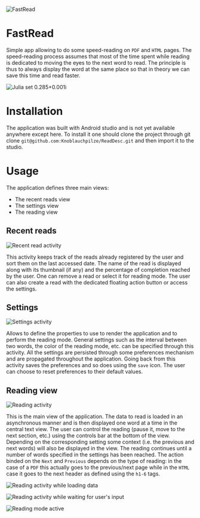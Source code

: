 ![FastRead](img_icon.png)

# FastRead
Simple app allowing to do some speed-reading on `PDF` and `HTML` pages. The speed-reading process assumes that most of the time spent while reading is dedicated to moving the eyes to the next word to read. The principle is thus to always display the word at the same place so that in theory we can save this time and read faster.

![Julia set 0.285+0.001i](pretty.png)

# Installation

The application was built with Android studio and is not yet available anywhere except here. To install it one should clone the project through git clone `git@github.com:Knoblauchpilze/ReadDesc.git` and then import it to the studio.

# Usage

The application defines three main views:
 * The recent reads view
 * The settings view
 * The reading view

## Recent reads

![Recent read activity](img_recent_reads.png)

This activity keeps track of the reads already registered by the user and sort them on the last accessed date. The name of the read is displayed along with its thumbnail (if any) and the percentage of completion reached by the user. One can remove a read or select it for reading mode. The user can also create a read with the dedicated floating action button or access the settings.

## Settings

![Settings activity](img_settings.png)

Allows to define the properties to use to render the application and to perform the reading mode. General settings such as the interval between two words, the color of the reading mode, etc. can be specified through this activity. All the settings are persisted through some preferences mechanism and are propagated throughout the application.
Going back from this activity saves the preferences and so does using the `save` icon. The user can choose to reset preferences to their default values.

## Reading view

![Reading activity](img_read_view_pause.png)

This is the main view of the application. The data to read is loaded in an asynchronous manner and is then displayed one word at a time in the central text view. The user can control the reading (pause it, move to the next section, etc.) using the controls bar at the bottom of the view. Depending on the corresponding setting some context (i.e. the previous and next words) will also be displayed in the view.
The reading continues until a number of words specified in the settings has been reached. The action binded on the `Next` and `Previous` depends on the type of reading: in the case of a `PDF` this actually goes to the previous/next page while in the `HTML` case it goes to the next header as defined using the `h1-6` tags.

![Reading activity while loading data](img_read_view_loading.png)

![Reading activity while waiting for user's input](img_read_view_pause.png)

![Reading mode active](img_read_view_play)
